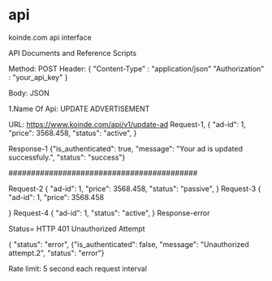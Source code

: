 # api
koinde.com api interface

API Documents and Reference Scripts

Method: POST
Header: {
  "Content-Type"   : "application/json"
  "Authorization"   : "your_api_key"
}

Body: JSON

1.Name Of Api: UPDATE ADVERTISEMENT

URL: https://www.koinde.com/api/v1/update-ad
Request-1,
{
  "ad-id": 1,
  "price": 3568.458,
  "status": "active",
 }

Response-1
{"is_authenticated": true, "message": "Your ad is updated successfuly.", "status": "success"}

##########################################

Request-2
{
  "ad-id": 1,
  "price": 3568.458,
  "status": "passive",
 }
Request-3
{
  "ad-id": 1,
  "price": 3568.458

 }
Request-4
{
  "ad-id": 1,
  "status": "active",
 }
Response-error

Status= HTTP 401 
Unauthorized Attempt


{
"status":  "error",
{"is_authenticated": false, "message": "Unauthorized attempt.2", "status": "error"}

Rate limit: 5 second each request interval

